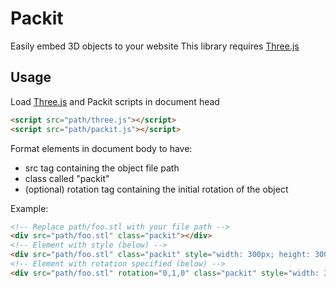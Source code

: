 # Packit
Easily embed 3D objects to your website
This library requires [Three.js](https://threejs.org/)

## Usage
Load [Three.js](https://threejs.org/) and Packit scripts in document head
```html
<script src="path/three.js"></script>
<script src="path/packit.js"></script>
```
Format elements in document body to have:
* src tag containing the object file path
* class called "packit"
* (optional) rotation tag containing the initial rotation of the object

Example:
```html
<!-- Replace path/foo.stl with your file path -->
<div src="path/foo.stl" class="packit"></div>
<!-- Element with style (below) -->
<div src="path/foo.stl" class="packit" style="width: 300px; height: 300px;"></div>
<!-- Element with rotation specified (below) -->
<div src="path/foo.stl" rotation="0,1,0" class="packit" style="width: 300px; height: 300px;"></div>
```
